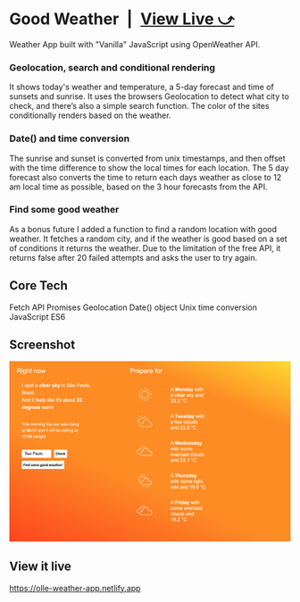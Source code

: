 # Good Weather&ensp;|&ensp;[View Live &#10555;](https://olle-weather-app.netlify.app/)

Weather App built with "Vanilla" JavaScript using OpenWeather API.

### Geolocation, search and conditional rendering
It shows today's weather and temperature, a 5-day forecast and time of sunsets and sunrise. It uses the browsers Geolocation to detect what city to check, and there’s also a simple search function. The color of the sites conditionally renders based on the weather. 

### Date() and time conversion
The sunrise and sunset is converted from unix timestamps, and then offset with the time difference to show the local times for each location. The 5 day forecast also converts the time to return each days weather as close to 12 am local time as possible, based on the 3 hour forecasts from the API.

### Find some good weather
As a bonus future I added a function to find a random location with good weather. It fetches a random city, and if the weather is good based on a set of  conditions it returns the weather. Due to the limitation of the free API, it returns false after 20 failed attempts and asks the user to try again.  

## Core Tech
Fetch API
Promises
Geolocation
Date() object 
Unix time conversion
JavaScript ES6

## Screenshot
![Screenshot](screenshot.png)

## View it live
https://olle-weather-app.netlify.app

